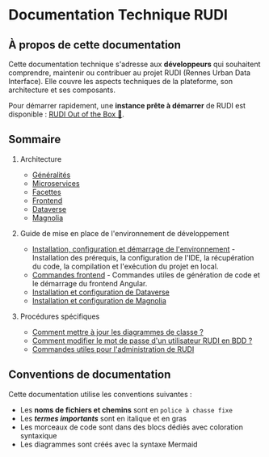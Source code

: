 # Documentation Technique RUDI

## À propos de cette documentation

Cette documentation technique s'adresse aux **développeurs** qui souhaitent comprendre, maintenir ou contribuer au projet RUDI (Rennes Urban Data Interface). Elle couvre les aspects techniques de la plateforme, son architecture et ses composants.

Pour démarrer rapidement, une **instance prête à démarrer** de RUDI est disponible : [RUDI Out of the Box 🎁](https://github.com/rudi-platform/rudi-out-of-the-box).

## Sommaire

1. Architecture
   - [Généralités](./architecture/0-generalites.md)
   - [Microservices](./architecture/microservices/0-generalites.md)
   - [Facettes](./architecture/facettes/0-generalites.md)
   - [Frontend](./architecture/frontend/0-generalites.md)
   - [Dataverse](./architecture/dataverse/0-generalites.md)
   - [Magnolia](./architecture/magnolia/0-generalites.md)

1. Guide de mise en place de l'environnement de développement

   - [Installation, configuration et démarrage de l'environnement](./demarrage/demarrage-developpeur.md) - Installation des prérequis, la configuration de l'IDE, la récupération du code, la compilation et l'exécution du projet en local.
   - [Commandes frontend](./demarrage/demarrage-frontend.md) - Commandes utiles de génération de code et le démarrage du frontend Angular.
   - [Installation et configuration de Dataverse](./demarrage/demarrage-dataverse.md)
   - [Installation et configuration de Magnolia](./demarrage/demarrage-magnolia.md)

1. Procédures spécifiques

   - [Comment mettre à jour les diagrammes de classe ?](./cookbook/maj-diagrammes-classe.md)
   - [Comment modifier le mot de passe d'un utilisateur RUDI en BDD ?](./cookbook/modifier-mot-de-passe-base.md)
   - [Commandes utiles pour l'administration de RUDI](https://blog.rudi.bzh/yeswiki/?DocumentationSurLAdministrationDuPortailR)

## Conventions de documentation

Cette documentation utilise les conventions suivantes :

- Les **noms de fichiers et chemins** sont en `police à chasse fixe`
- Les ***termes importants*** sont en italique et en gras
- Les morceaux de code sont dans des blocs dédiés avec coloration syntaxique
- Les diagrammes sont créés avec la syntaxe Mermaid
